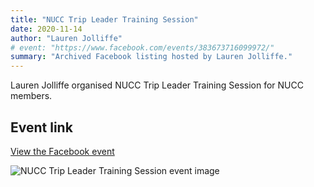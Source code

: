 ```yaml
---
title: "NUCC Trip Leader Training Session"
date: 2020-11-14
author: "Lauren Jolliffe"
# event: "https://www.facebook.com/events/383673716099972/"
summary: "Archived Facebook listing hosted by Lauren Jolliffe."
---
```

Lauren Jolliffe organised NUCC Trip Leader Training Session for NUCC members.

## Event link

[View the Facebook event](https://www.facebook.com/events/383673716099972/)

![NUCC Trip Leader Training Session event image](/trip/event-images/20201114_nucc_trip_leader_training_session.jpg)
